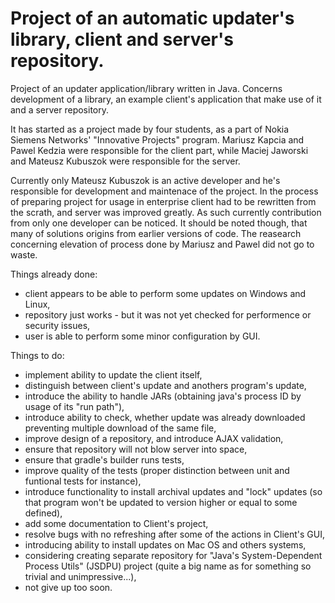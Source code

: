 Project of an automatic updater's library, client and server's repository.
===========

Project of an updater application/library written in Java. Concerns development
of a library, an example client's application that make use of it and a server
repository.

It has started as a project made by four students, as a part of Nokia Siemens
Networks' "Innovative Projects" program. Mariusz Kapcia and Pawel Kedzia were
responsible for the client part, while Maciej Jaworski and Mateusz Kubuszok
were responsible for the server.

Currently only Mateusz Kubuszok is an active developer and he's responsible for
development and maintenace of the project. In the process of preparing project
for usage in enterprise client had to be rewritten from the scrath, and server
was improved greatly. As such currently contribution from only one
developer can be noticed. It should be noted though, that many of solutions
origins from earlier versions of code. The reasearch concerning elevation of
process done by Mariusz and Pawel did not go to waste.

Things already done:
 * client appears to be able to perform some updates on Windows and Linux,
 * repository just works - but it was not yet checked for performence
 or security issues,
 * user is able to perform some minor configuration by GUI.

Things to do:
 * implement ability to update the client itself,
 * distinguish between client's update and anothers program's update,
 * introduce the ability to handle JARs (obtaining java's process ID by usage of
 its "run path"),
 * introduce ability to check, whether update was already downloaded preventing
 multiple download of the same file,
 * improve design of a repository, and introduce AJAX validation,
 * ensure that repository will not blow server into space,
 * ensure that gradle's builder runs tests,
 * improve quality of the tests (proper distinction between unit and funtional
 tests for instance),
 * introduce functionality to install archival updates and "lock" updates (so
 that program won't be updated to version higher or equal to some defined),
 * add some documentation to Client's project,
 * resolve bugs with no refreshing after some of the actions in Client's GUI,
 * introducing ability to install updates on Mac OS and others systems,
 * considering creating separate repository for "Java's System-Dependent
 Process Utils" (JSDPU) project (quite a big name as for something so trivial
 and unimpressive...),
 * not give up too soon.